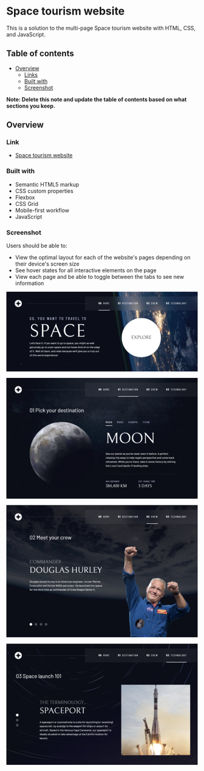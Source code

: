 # Space tourism website

This is a solution to the multi-page Space tourism website with HTML, CSS, and JavaScript. 

## Table of contents

- [Overview](#overview)
  - [Links](#links)
  - [Built with](#built-with)
  - [Screenshot](#screenshot)

**Note: Delete this note and update the table of contents based on what sections you keep.**

## Overview

### Link

- [Space tourism website](https://your-solution-url.com)

### Built with

- Semantic HTML5 markup
- CSS custom properties
- Flexbox
- CSS Grid
- Mobile-first workflow
- JavaScript

### Screenshot

Users should be able to:

- View the optimal layout for each of the website's pages depending on their device's screen size
- See hover states for all interactive elements on the page
- View each page and be able to toggle between the tabs to see new information

![](./screenshots/preview.png)

![](./screenshots/preview1.png)

![](./screenshots/preview2.png)

![](./screenshots/preview3.png)






